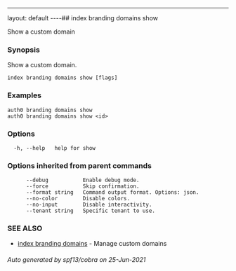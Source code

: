 ---
layout: default
----## index branding domains show

Show a custom domain

### Synopsis

Show a custom domain.

```
index branding domains show [flags]
```

### Examples

```
auth0 branding domains show 
auth0 branding domains show <id>
```

### Options

```
  -h, --help   help for show
```

### Options inherited from parent commands

```
      --debug           Enable debug mode.
      --force           Skip confirmation.
      --format string   Command output format. Options: json.
      --no-color        Disable colors.
      --no-input        Disable interactivity.
      --tenant string   Specific tenant to use.
```

### SEE ALSO

* [index branding domains](index_branding_domains.md)	 - Manage custom domains

###### Auto generated by spf13/cobra on 25-Jun-2021
